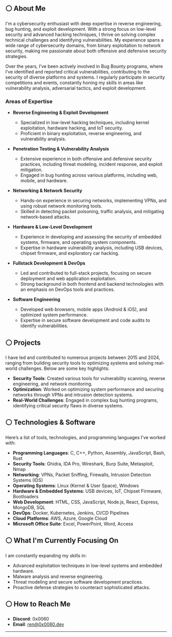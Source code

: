 ## ⚪ About Me

I'm a cybersecurity enthusiast with deep expertise in reverse engineering, bug hunting, and exploit development. With a strong focus on low-level security and advanced hacking techniques, I thrive on solving complex technical challenges and identifying vulnerabilities. My experience spans a wide range of cybersecurity domains, from binary exploitation to network security, making me passionate about both offensive and defensive security strategies.

Over the years, I’ve been actively involved in Bug Bounty programs, where I’ve identified and reported critical vulnerabilities, contributing to the security of diverse platforms and systems. I regularly participate in security competitions and events, constantly honing my skills in areas like vulnerability analysis, adversarial tactics, and exploit development.

### Areas of Expertise

- **Reverse Engineering & Exploit Development**
  - Specialized in low-level hacking techniques, including kernel exploitation, hardware hacking, and IoT security.
  - Proficient in binary exploitation, reverse engineering, and vulnerability analysis.
  
- **Penetration Testing & Vulnerability Analysis**
  - Extensive experience in both offensive and defensive security practices, including threat modeling, incident response, and exploit mitigation.
  - Engaged in bug hunting across various platforms, including web, mobile, and hardware.

- **Networking & Network Security**
  - Hands-on experience in securing networks, implementing VPNs, and using robust network monitoring tools.
  - Skilled in detecting packet poisoning, traffic analysis, and mitigating network-based attacks.

- **Hardware & Low-Level Development**
  - Experience in developing and assessing the security of embedded systems, firmware, and operating system components.
  - Expertise in hardware vulnerability analysis, including USB devices, chipset firmware, and exploratory car hacking.

- **Fullstack Development & DevOps**
  - Led and contributed to full-stack projects, focusing on secure deployment and web application exploitation.
  - Strong background in both frontend and backend technologies with an emphasis on DevOps tools and practices.

- **Software Engineering**
  - Developed web browsers, mobile apps (Android & iOS), and optimized system performance.
  - Expertise in secure software development and code audits to identify vulnerabilities.

## ⚪ Projects

I have led and contributed to numerous projects between 2015 and 2024, ranging from building security tools to optimizing systems and solving real-world challenges. Below are some key highlights:

- **Security Tools**: Created various tools for vulnerability scanning, reverse engineering, and network monitoring.
- **Optimization**: Worked on optimizing system performance and securing networks through VPNs and intrusion detection systems.
- **Real-World Challenges**: Engaged in complex bug hunting programs, identifying critical security flaws in diverse systems.

## ⚪ Technologies & Software

Here’s a list of tools, technologies, and programming languages I’ve worked with:

- **Programming Languages**: C, C++, Python, Assembly, JavaScript, Bash, Rust
- **Security Tools**: Ghidra, IDA Pro, Wireshark, Burp Suite, Metasploit, Nmap
- **Networking**: VPNs, Packet Sniffing, Firewalls, Intrusion Detection Systems (IDS)
- **Operating Systems**: Linux (Kernel & User Space), Windows
- **Hardware & Embedded Systems**: USB devices, IoT, Chipset Firmware, Bootloaders
- **Web Development**: HTML, CSS, JavaScript, Node.js, React, Express, MongoDB, SQL
- **DevOps**: Docker, Kubernetes, Jenkins, CI/CD Pipelines
- **Cloud Platforms**: AWS, Azure, Google Cloud
- **Microsoft Office Suite**: Excel, PowerPoint, Word, Access

## ⚪ What I'm Currently Focusing On

I am constantly expanding my skills in:

- Advanced exploitation techniques in low-level systems and embedded hardware.
- Malware analysis and reverse engineering.
- Threat modeling and secure software development practices.
- Proactive defense strategies to counteract sophisticated attacks.

## ⚪ How to Reach Me

- **Discord**: 0x0060
- **Email**: ren@0x0060.dev

---
